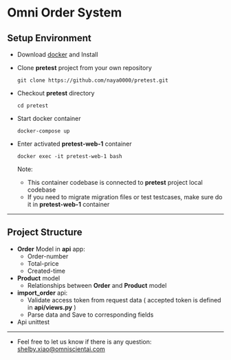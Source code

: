 # Omni Order System

## Setup Environment
* Download [docker](https://www.docker.com/get-started) and Install

* Clone **pretest** project from your own repository
    ```
    git clone https://github.com/naya0000/pretest.git
    ```

* Checkout **pretest** directory
    ```
    cd pretest
    ```

* Start docker container
    ```
    docker-compose up
    ```

* Enter activated **pretest-web-1** container
    ```
    docker exec -it pretest-web-1 bash
    ```
    Note:

    * This container codebase is connected to **pretest** project local codebase
    * If you need to migrate migration files or test testcases, make sure do it in **pretest-web-1** container
---
## Project Structure
* **Order** Model in **api** app: 
    * Order-number
    * Total-price
    * Created-time
* **Product** model
    * Relationships between **Order** and **Product** model
* **import_order** api: 
    * Validate access token from request data
        ( accepted token is defined in **api/views.py** )
    * Parse data and Save to corresponding fields
* Api unittest
---

* Feel free to let us know if there is any question: shelby.xiao@omniscientai.com
